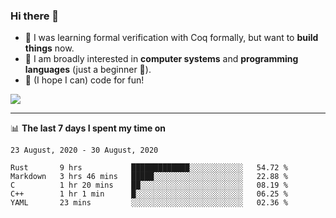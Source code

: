 ### Hi there 👋

- 🤔 I was learning formal verification with Coq formally, but want to **build things** now.
- 😬 I am broadly interested in **computer systems** and **programming languages** (just a beginner 🥺).
- 🤩 (I hope I can) code for fun!

<img src="https://github-readme-stats.vercel.app/api?username=xxchan&show_icons=true&icon_color=0366d6&text_color=24292e&bg_color=ffffff&hide_title=true" />

---

📊 **The last 7 days I spent my time on** 

<!--START_SECTION:waka-->
```text
23 August, 2020 - 30 August, 2020

Rust       9 hrs           █████████████░░░░░░░░░░░░   54.72 % 
Markdown   3 hrs 46 mins   █████░░░░░░░░░░░░░░░░░░░░   22.88 % 
C          1 hr 20 mins    ██░░░░░░░░░░░░░░░░░░░░░░░   08.19 % 
C++        1 hr 1 min      █░░░░░░░░░░░░░░░░░░░░░░░░   06.25 % 
YAML       23 mins         ░░░░░░░░░░░░░░░░░░░░░░░░░   02.36 %
```
<!--END_SECTION:waka-->

<!--
**xxchan/xxchan** is a ✨ _special_ ✨ repository because its `README.md` (this file) appears on your GitHub profile.

Here are some ideas to get you started:

- 🔭 I’m currently working on ...
- 🌱 I’m currently learning ...
- 👯 I’m looking to collaborate on ...
- 🤔 I’m looking for help with ...
- 💬 Ask me about ...
- 📫 How to reach me: ...
- 😄 Pronouns: ...
- ⚡ Fun fact: ...
-->
